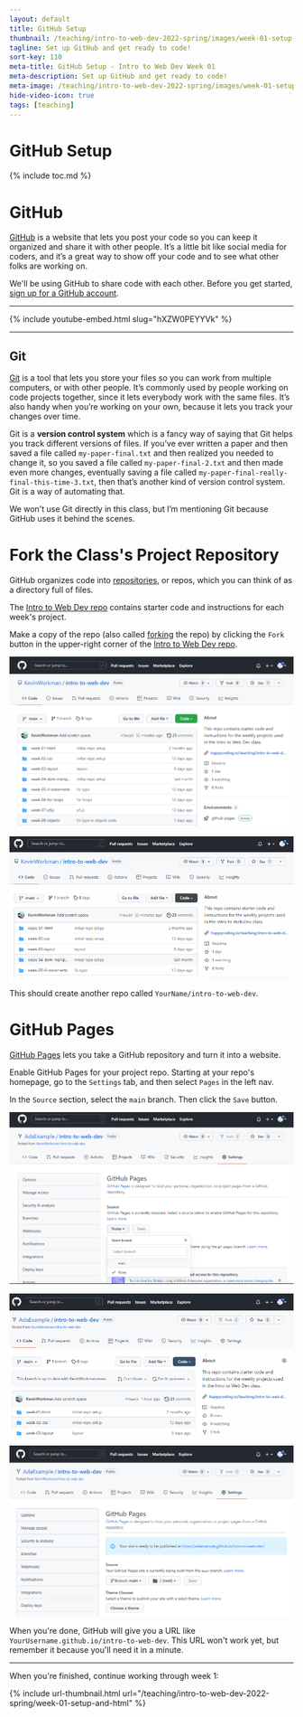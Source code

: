 ```yaml
---
layout: default
title: GitHub Setup
thumbnail: /teaching/intro-to-web-dev-2022-spring/images/week-01-setup-and-html/github-logo.png
tagline: Set up GitHub and get ready to code!
sort-key: 110
meta-title: GitHub Setup - Intro to Web Dev Week 01
meta-description: Set up GitHub and get ready to code!
meta-image: /teaching/intro-to-web-dev-2022-spring/images/week-01-setup-and-html/github-logo.png
hide-video-icon: true
tags: [teaching]
---
```


# GitHub Setup

{% include toc.md %}

# GitHub

[GitHub](https://github.com) is a website that lets you post your code so you can keep it organized and share it with other people. It’s a little bit like social media for coders, and it’s a great way to show off your code and to see what other folks are working on.

We'll be using GitHub to share code with each other. Before you get started, [sign up for a GitHub account](https://github.com/join).

---

{% include youtube-embed.html slug="hXZW0PEYYVk" %}

---

## Git

[Git](https://git-scm.com) is a tool that lets you store your files so you can work from multiple computers, or with other people. It’s commonly used by people working on code projects together, since it lets everybody work with the same files. It’s also handy when you’re working on your own, because it lets you track your changes over time.

Git is a **version control system** which is a fancy way of saying that Git helps you track different versions of files. If you’ve ever written a paper and then saved a file called `my-paper-final.txt` and then realized you needed to change it, so you saved a file called `my-paper-final-2.txt` and then made even more changes, eventually saving a file called `my-paper-final-really-final-this-time-3.txt`, then that’s another kind of version control system. Git is a way of automating that.

We won't use Git directly in this class, but I’m mentioning Git because GitHub uses it behind the scenes.

# Fork the Class's Project Repository

GitHub organizes code into [repositories](https://docs.github.com/en/repositories/creating-and-managing-repositories/about-repositories), or repos, which you can think of as a directory full of files.

The [Intro to Web Dev repo](https://github.com/KevinWorkman/intro-to-web-dev) contains starter code and instructions for each week's project.

Make a copy of the repo (also called [forking](https://docs.github.com/en/pull-requests/collaborating-with-pull-requests/working-with-forks/about-forks) the repo) by clicking the `Fork` button in the upper-right corner of the [Intro to Web Dev repo](https://github.com/KevinWorkman/intro-to-web-dev).

![fork button](/teaching/intro-to-web-dev-2022-spring/images/week-01-setup-and-html/fork-1.png)

![forking repo](/teaching/intro-to-web-dev-2022-spring/images/week-01-setup-and-html/fork-2.gif)

This should create another repo called `YourName/intro-to-web-dev`.

# GitHub Pages

[GitHub Pages](https://pages.github.com) lets you take a GitHub repository and turn it into a website.

Enable GitHub Pages for your project repo. Starting at your repo's homepage, go to the `Settings` tab, and then select `Pages` in the left nav.

In the `Source` section, select the `main` branch. Then click the `Save` button.

![GitHub Pages setting](/teaching/intro-to-web-dev-2022-spring/images/week-01-setup-and-html/pages-1.png)

![GitHub Pages process](/teaching/intro-to-web-dev-2022-spring/images/week-01-setup-and-html/pages-2.gif)

![GitHub Pages result](/teaching/intro-to-web-dev-2022-spring/images/week-01-setup-and-html/pages-3.png)

When you're done, GitHub will give you a URL like `YourUsername.github.io/intro-to-web-dev`. This URL won't work yet, but remember it because you'll need it in a minute.

---

When you're finished, continue working through week 1:

{% include url-thumbnail.html url="/teaching/intro-to-web-dev-2022-spring/week-01-setup-and-html" %}